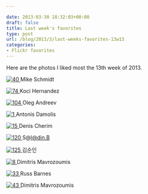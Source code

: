 ```yaml
---

date: 2013-03-30 18:32:03+00:00
draft: false
title: Last week's favorites
type: post
url: /blog/2013/3/last-weeks-favorites-13w13
categories:
- Flickr favorites
---
```


Here are the photos I liked most the 13th week of 2013.

[![40](http://farm9.staticflickr.com/8381/8593994182_e526384c2f_b.jpg)
](http://www.flickr.com/photos/47711525@N04/8593994182)
Mike Schmidt





[![74](http://farm9.staticflickr.com/8384/8578896645_c505d5d48d.jpg)
](http://www.flickr.com/photos/44908314@N00/8578896645)
Koci Hernandez





[![104](http://farm9.staticflickr.com/8518/8585889385_72b97c3562_b.jpg)
](http://www.flickr.com/photos/34320927@N06/8585889385)
Oleg Andreev





[![1](http://farm9.staticflickr.com/8234/8445104264_8a51c71835_b.jpg)
](http://www.flickr.com/photos/21171680@N04/8445104264)
Antonis Damolis





[![15](http://farm9.staticflickr.com/8237/8598031884_5d5635915f_b.jpg)
](http://www.flickr.com/photos/8950997@N06/8598031884)
Denis Cherim





[![120](http://farm8.staticflickr.com/7021/6448811557_242b98bcb3_b.jpg)
](http://www.flickr.com/photos/63198319@N05/6448811557)
S@l@din.B





[![125](http://farm9.staticflickr.com/8514/8575362157_4ed9804a56_b.jpg)
](http://www.flickr.com/photos/27987132@N04/8575362157)
김순인





[![8](http://farm9.staticflickr.com/8233/8599048609_a8137efdc5_b.jpg)
](http://www.flickr.com/photos/37493781@N06/8599048609)
Dimitris Mavrozoumis





[![33](http://farm9.staticflickr.com/8249/8591584639_9d27073b31_b.jpg)
](http://www.flickr.com/photos/56801905@N04/8591584639)
Russ Barnes





[![43](http://farm9.staticflickr.com/8531/8593868299_f2393739e0_b.jpg)
](http://www.flickr.com/photos/37493781@N06/8593868299)
Dimitris Mavrozoumis
